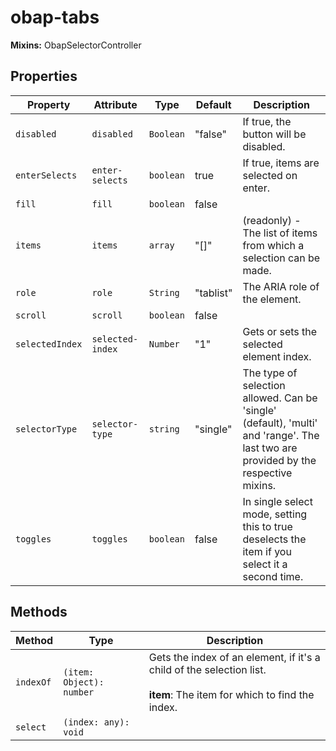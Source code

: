 # obap-tabs

**Mixins:** ObapSelectorController

## Properties

| Property        | Attribute        | Type      | Default   | Description                                      |
|-----------------|------------------|-----------|-----------|--------------------------------------------------|
| `disabled`      | `disabled`       | `Boolean` | "false"   | If true, the button will be disabled.            |
| `enterSelects`  | `enter-selects`  | `boolean` | true      | If true, items are selected on enter.            |
| `fill`          | `fill`           | `boolean` | false     |                                                  |
| `items`         | `items`          | `array`   | "[]"      | (readonly) - The list of items from which a selection can be made. |
| `role`          | `role`           | `String`  | "tablist" | The ARIA role of the element.                    |
| `scroll`        | `scroll`         | `boolean` | false     |                                                  |
| `selectedIndex` | `selected-index` | `Number`  | "1"       | Gets or sets the selected element index.         |
| `selectorType`  | `selector-type`  | `string`  | "single"  | The type of selection allowed. Can be 'single' (default), 'multi' and 'range'. The last two are provided by the respective mixins. |
| `toggles`       | `toggles`        | `boolean` | false     | In single select mode, setting this to true deselects the item if you select it a second time. |

## Methods

| Method    | Type                     | Description                                      |
|-----------|--------------------------|--------------------------------------------------|
| `indexOf` | `(item: Object): number` | Gets the index of an element, if it's a child of the selection list.<br /><br />**item**: The item for which to find the index. |
| `select`  | `(index: any): void`     |                                                  |
